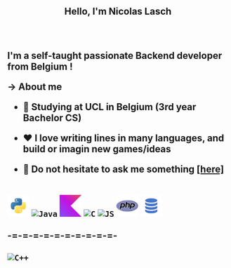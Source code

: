 <h2 align="center">Hello, I'm Nicolas Lasch<h2>

<br>

I'm a self-taught passionate Backend developer from Belgium !

**→ About me**

- 💼 Studying at UCL in Belgium (3rd year Bachelor CS)

- ❤️ I love writing lines in many languages, and build or imagin new games/ideas

- 💬 Do not hesitate to ask me something <a href="https://github.com/NicolasLasch" target="_blank">[here]</a>

<br>
<code><img height="50" alt="python" src="https://raw.githubusercontent.com/github/explore/80688e429a7d4ef2fca1e82350fe8e3517d3494d/topics/python/python.png"></code>
<code><img height="50" alt="Java" src="https://download.logo.wine/logo/Java_(programming_language)/Java_(programming_language)-Logo.wine.png"></code>
<code><img height="50" alt="Kotlin" src="https://raw.githubusercontent.com/github/explore/80688e429a7d4ef2fca1e82350fe8e3517d3494d/topics/kotlin/kotlin.png"></code>
<code><img height="50" alt="C" src="https://th.bing.com/th/id/R.aeb4a3837fb3fa25728c75b4387a5c4b?rik=GHOPIPkEHpkNsA&pid=ImgRaw&r=0"></code>
<code><img height="50" alt="JS" src="https://logospng.org/download/javascript/logo-javascript-icon-256.png"></code>
<code><img height="50" alt="PHP" src="https://raw.githubusercontent.com/github/explore/80688e429a7d4ef2fca1e82350fe8e3517d3494d/topics/php/php.png"></code>
<code><img height="50" alt="SQL" src="https://raw.githubusercontent.com/github/explore/80688e429a7d4ef2fca1e82350fe8e3517d3494d/topics/sql/sql.png"></code>
<br>
<br>
-=-=-=-=-=-=-=-=-=-=-
<br>
<br>
<code><img height="50" alt="C++" src="https://raw.githubusercontent.com/isocpp/logos/master/cpp_logo.png"></code>
